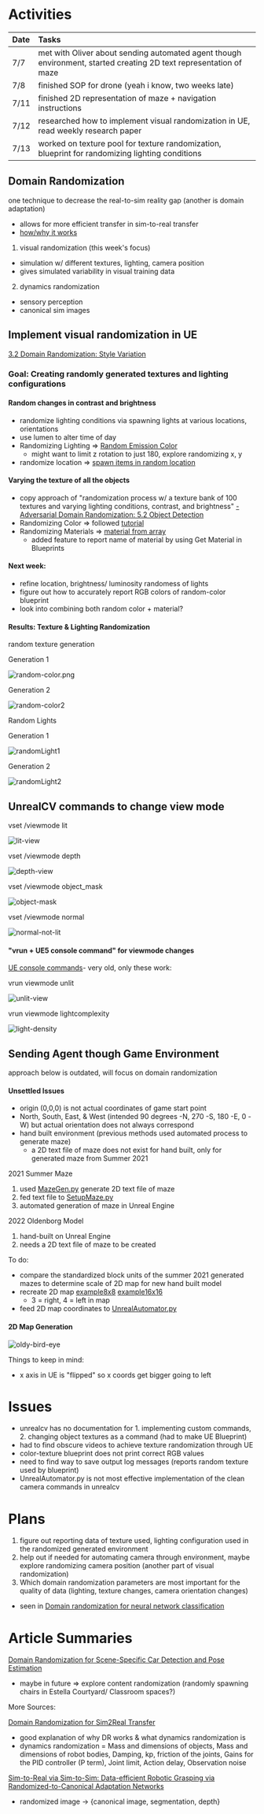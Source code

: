 # Activities
| Date | Tasks
| :--        |:--   |
| 7/7 | met with Oliver about sending automated agent though environment, started creating 2D text representation of maze |
| 7/8 | finished SOP for drone (yeah i know, two weeks late)
| 7/11 | finished 2D representation of maze + navigation instructions
| 7/12 | researched how to implement visual randomization in UE, read weekly research paper
| 7/13 | worked on texture pool for texture randomization, blueprint for randomizing lighting conditions

## Domain Randomization
one technique to decrease the real-to-sim reality gap (another is domain adaptation)
+ allows for more efficient transfer in sim-to-real transfer
+ [how/why it works](https://lilianweng.github.io/posts/2019-05-05-domain-randomization/#why-does-domain-randomization-work)

1. visual randomization (this week's focus)
+ simulation w/ different textures, lighting, camera position
+ gives simulated variability in visual training data

2. dynamics randomization
+ sensory perception
+ canonical sim images

## Implement visual randomization in UE

[3.2 Domain Randomization: Style Variation](https://arxiv.org/pdf/1811.05939v1.pdf)

### Goal: Creating randomly generated textures and lighting configurations

#### Random changes in contrast and brightness
+ randomize lighting conditions via spawning lights at various locations, orientations
+ use lumen to alter time of day
+ Randomizing Lighting => [Random Emission Color](https://www.youtube.com/watch?v=OANHj2qtiSY)
    + might want to limit z rotation to just 180, explore randomizing x, y
+ randomize location => [spawn items in random location](https://youtu.be/IjFUqverTio)

#### Varying the texture of all the objects
+ copy approach of "randomization process w/ a texture bank of 100 textures and varying lighting conditions, contrast, and brightness" 
[-Adversarial Domain Randomization: 5.2 Object Detection](http://arxiv-export3.library.cornell.edu/pdf/1812.00491v2)
+ Randomizing Color => followed [tutorial](https://youtu.be/i2XmTbfIJ3s) 
+ Randomizing Materials => [material from array](https://www.youtube.com/watch?v=hpurJpsyO-s) 
    + added feature to report name of material by using Get Material in Blueprints


#### Next week:
+ refine location, brightness/ luminosity randomess of lights
+ figure out how to accurately report RGB colors of random-color blueprint
+ look into combining both random color + material?

#### Results: Texture & Lighting Randomization 
random texture generation

Generation 1

![random-color.png](random-color.png)

Generation 2

![random-color2](random-color2.png)

Random Lights

Generation 1

![randomLight1](random-light1.png)

Generation 2

![randomLight2](random-light2.png)

## UnrealCV commands to change view mode

vset /viewmode lit

![lit-view](lit_view.png)

vset /viewmode depth

![depth-view](depth_view.png)
 
vset /viewmode object_mask

![object-mask](object-mask-view.png)

vset /viewmode normal

![normal-not-lit](normal-not-lit_view.png)

#### "vrun + UE5 console command" for viewmode changes
[UE console commands](https://docs.unrealengine.com/udk/Three/ViewModes.html#:~:text=In%20the%20editor%2C%20the%20view%20mode%20is%20selected,rest%20of%20the%20viewmodes%20work%20on%20all%20platforms)- very old, only these work:

vrun viewmode unlit

![unlit-view](unlit-view.png)

vrun viewmode lightcomplexity

![light-density](lighting-complexity-view.png)

## Sending Agent though Game Environment
approach below is outdated, will focus on domain randomization

#### Unsettled Issues
+ origin (0,0,0) is not actual coordinates of game start point
+ North, South, East, & West (intended 90 degrees -N, 270 -S, 180 -E, 0 -W) but actual orientation does not always correspond
+ hand built environment (previous methods used automated process to generate maze)
    + a 2D text file of maze does not exist for hand built, only for generated maze from Summer 2021

2021 Summer Maze
1. used [MazeGen.py](https://github.com/oliverc1623/raycasting-simulation/blob/master/MazeGen/MazeGen.py) generate 2D text file of maze 
2. fed text file to [SetupMaze.py](https://github.com/oliverc1623/raycasting-simulation/blob/master/Unreal/SetupMaze.py) 
3. automated generation of maze in Unreal Engine

2022 Oldenborg Model
1. hand-built on Unreal Engine
2. needs a 2D text file of maze to be created

To do:
+ compare the standardized block units of the summer 2021 generated mazes to determine scale of 2D map for new hand built model
+ recreate 2D map [example8x8](https://github.com/oliverc1623/raycasting-simulation/blob/master/Mazes/training_mazes8x8/maze_01.txt) [example16x16](https://github.com/oliverc1623/raycasting-simulation/blob/master/Mazes/maze16x16.txt)
    + 3 = right, 4 = left in map
+ feed 2D map coordinates to [UnrealAutomator.py](https://github.com/oliverc1623/raycasting-simulation/blob/master/Unreal/UnrealAutomator.py)

#### 2D Map Generation
![oldy-bird-eye](bird-eye-oldy.png)

Things to keep in mind:
+ x axis in UE is "flipped" so x coords get bigger going to left

# Issues
+ unrealcv has no documentation for 1. implementing custom commands, 2. changing object textures as a command (had to make UE Blueprint)
+ had to find obscure videos to achieve texture randomization through UE
+ color-texture blueprint does not print correct RGB values
+ need to find way to save output log messages (reports random texture used by blueprint)
+ UnrealAutomator.py is not most effective implementation of the clean camera commands in unrealcv

# Plans
1. figure out reporting data of texture used, lighting configuration used in the randomized generated environment
2. help out if needed for automating camera through environment, maybe explore randomizing camera position (another part of visual randomization)
3. Which domain randomization parameters are most important for the quality of data (lighting, texture changes, camera orientation changes)
+ seen in [Domain randomization for neural network classification](https://journalofbigdata.springeropen.com/articles/10.1186/s40537-021-00455-5#Sec7)

# Article Summaries

[Domain Randomization for Scene-Specific Car Detection and Pose Estimation](https://arxiv.org/pdf/1811.05939v1.pdf)
+ maybe in future => explore content randomization (randomly spawning chairs in Estella Courtyard/ Classroom spaces?)

More Sources:

[Domain Randomization for Sim2Real Transfer](https://lilianweng.github.io/posts/2019-05-05-domain-randomization/)
+ good explanation of why DR works & what dynamics randomization is 
+ dynamics randomization = Mass and dimensions of objects, Mass and dimensions of robot bodies, Damping, kp, friction of the joints, Gains for the PID controller (P term), Joint limit, Action delay, Observation noise

[Sim-to-Real via Sim-to-Sim: Data-efficient Robotic Grasping via Randomized-to-Canonical Adaptation Networks](https://openaccess.thecvf.com/content_CVPR_2019/papers/James_Sim-To-Real_via_Sim-To-Sim_Data-Efficient_Robotic_Grasping_via_Randomized-To-Canonical_Adaptation_Networks_CVPR_2019_paper.pdf)
+ randomized image -> {canonical image, segmentation, depth}


